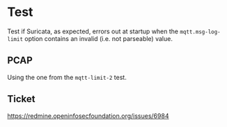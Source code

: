 # Test

Test if Suricata, as expected, errors out at startup when the `mqtt.msg-log-limit`
option contains an invalid (i.e. not parseable) value.

## PCAP

Using the one from the `mqtt-limit-2` test.

## Ticket

https://redmine.openinfosecfoundation.org/issues/6984
